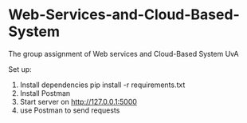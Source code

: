 # Web-Services-and-Cloud-Based-System
The group assignment of Web services and Cloud-Based System UvA

Set up:
1. Install dependencies pip install -r requirements.txt
2. Install Postman
3. Start server on http://127.0.0.1:5000
4. use Postman to send requests
